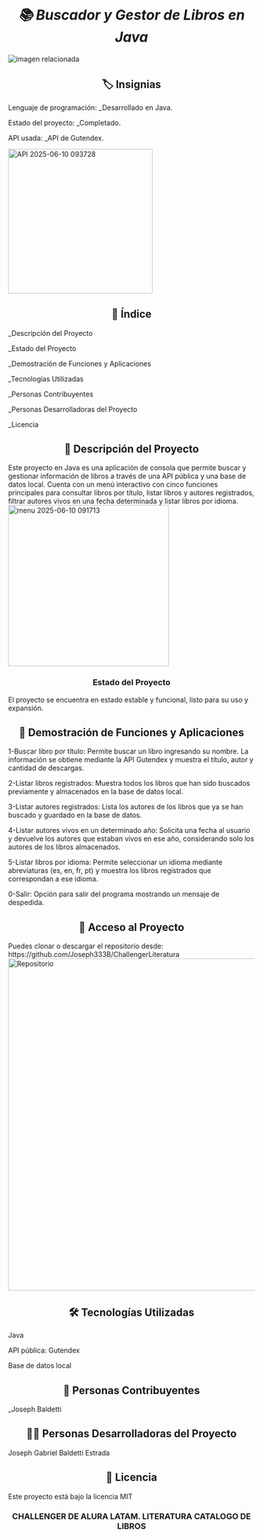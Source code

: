 <h1 align="center"><em>📚 Buscador y Gestor de Libros en Java</em></h1>


![imagen relacionada](https://github.com/user-attachments/assets/1451351c-623c-4897-86f5-1b48cd467604)


<h2 align="center">🏷️ Insignias</h2>
 Lenguaje de programación:
_Desarrollado en Java.

Estado del proyecto:
_Completado.

API usada:
_API de Gutendex.


<img width="295" alt="API 2025-06-10 093728" src="https://github.com/user-attachments/assets/ae4dceee-9b3c-4e0e-8ace-6bfe26353726" />


<h2 align="center">📑 Índice</h2>
_Descripción del Proyecto

_Estado del Proyecto

_Demostración de Funciones y Aplicaciones

_Tecnologías Utilizadas

_Personas Contribuyentes

_Personas Desarrolladoras del Proyecto

_Licencia

<h2 align="center">📖 Descripción del Proyecto</h2>
Este proyecto en Java es una aplicación de consola que permite buscar y gestionar información de libros a través de una API pública y una base de datos local. Cuenta con un menú interactivo con cinco funciones principales para consultar libros por título, listar libros y autores registrados, filtrar autores vivos en una fecha determinada y listar libros por idioma.

<img width="328" alt="menu 2025-06-10 091713" src="https://github.com/user-attachments/assets/bb7be2c4-e988-4e3a-b363-e10eaff97361" />


<h3 align="center"> Estado del Proyecto</h3>
El proyecto se encuentra en estado estable y funcional, listo para su uso y expansión.

<h2 align="center">🎯 Demostración de Funciones y Aplicaciones</h2>

1-Buscar libro por título:
Permite buscar un libro ingresando su nombre. La información se obtiene mediante la API Gutendex y muestra el título, autor y cantidad de descargas.


2-Listar libros registrados:
Muestra todos los libros que han sido buscados previamente y almacenados en la base de datos local.


3-Listar autores registrados:
Lista los autores de los libros que ya se han buscado y guardado en la base de datos.


4-Listar autores vivos en un determinado año:
Solicita una fecha al usuario y devuelve los autores que estaban vivos en ese año, considerando solo los autores de los libros almacenados.

5-Listar libros por idioma:
Permite seleccionar un idioma mediante abreviaturas (es, en, fr, pt) y muestra los libros registrados que correspondan a ese idioma.

0-Salir:
Opción para salir del programa mostrando un mensaje de despedida.

<h2 align="center">🔗 Acceso al Proyecto</h2>
Puedes clonar o descargar el repositorio desde:
https://github.com/Joseph333B/ChallengerLiteratura

<img width="677" alt="Repositorio" src="https://github.com/user-attachments/assets/08e5daa5-da17-4389-b8be-a32d891f05d3" />


<h2 align="center">🛠️ Tecnologías Utilizadas</h2>
Java

API pública: Gutendex

Base de datos local


<h2 align="center">👥 Personas Contribuyentes</h2>

_Joseph Baldetti

<h2 align="center">👨‍💻 Personas Desarrolladoras del Proyecto</h2>
Joseph Gabriel Baldetti Estrada

<h2 align="center">📄 Licencia</h2>
Este proyecto está bajo la licencia MIT


<h3 align="center">CHALLENGER DE ALURA LATAM. LITERATURA CATALOGO DE LIBROS</h3>
